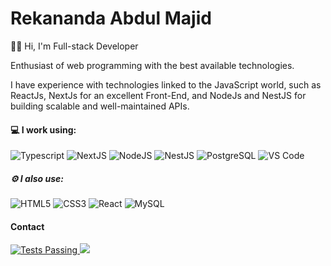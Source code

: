 # Rekananda Abdul Majid

👋🏻 Hi, I'm Full-stack Developer

Enthusiast of web programming with the best available technologies.

I have experience with technologies linked to the JavaScript world, such as ReactJs, NextJs for an excellent Front-End, and NodeJs and NestJS for building scalable and well-maintained APIs.
 
#### 💻 I work using:
 
![Typescript](https://img.shields.io/badge/-Typescript-354f52?style=flat-square&logo=typescript)
![NextJS](https://img.shields.io/badge/-NextJS-354f52?style=flat-square&logo=nextdotjs)
![NodeJS](https://img.shields.io/badge/-NodeJS-354f52?style=flat-square&logo=Node.js)
![NestJS](https://img.shields.io/badge/-NestJS-354f52?style=flat-square&logo=nestjs)
![PostgreSQL](https://img.shields.io/badge/-PostgreSQL-354f52?style=flat-square&logo=postgresql)
![VS Code](https://img.shields.io/badge/-VS%20Code-354f52?style=flat-square&logo=visual-studio-code)
  
##### ⚙️ I also use: 

![HTML5](https://img.shields.io/badge/-HTML5-354f52?style=flat-square&logo=html5&logoColor=white)
![CSS3](https://img.shields.io/badge/-CSS3-354f52?style=flat-square&logo=css3)
![React](https://img.shields.io/badge/-React-354f52?style=flat-square&logo=react)
![MySQL](https://img.shields.io/badge/-MySQL-354f52?style=flat-square&logo=mysql)
  

 #### Contact
 
 <a href="https://www.linkedin.com/in/nicolasteofilo/" target="blank">
      <img alt="Tests Passing" src="https://img.shields.io/badge/-Rekananda%20Abdul%20Majid-354f52?style=flat-square&logo=Linkedin&logoColor=white&link=https://www.linkedin.com/in/rekananda-majid/)](https://www.linkedin.com/in/rekananda-majid/)" />
 </a>
 <a href="mailto:contato.nicolasteofilo@gmail.com">
      <img src="https://img.shields.io/badge/-career.rekananda@gmail.com-354f52?style=flat-square&logo=Gmail&logoColor=white&link=)](mailto:career.rekananda@gmail.com"/>
